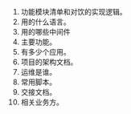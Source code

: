 1. 功能模块清单和对饮的实现逻辑。   
2. 用的什么语言。
3. 用的哪些中间件
4. 主要功能。      
5. 有多少个应用。     
6. 项目的架构文档。             
7. 运维是谁。       
8. 常用脚本。    
9. 交接文档。    
10. 相关业务方。


